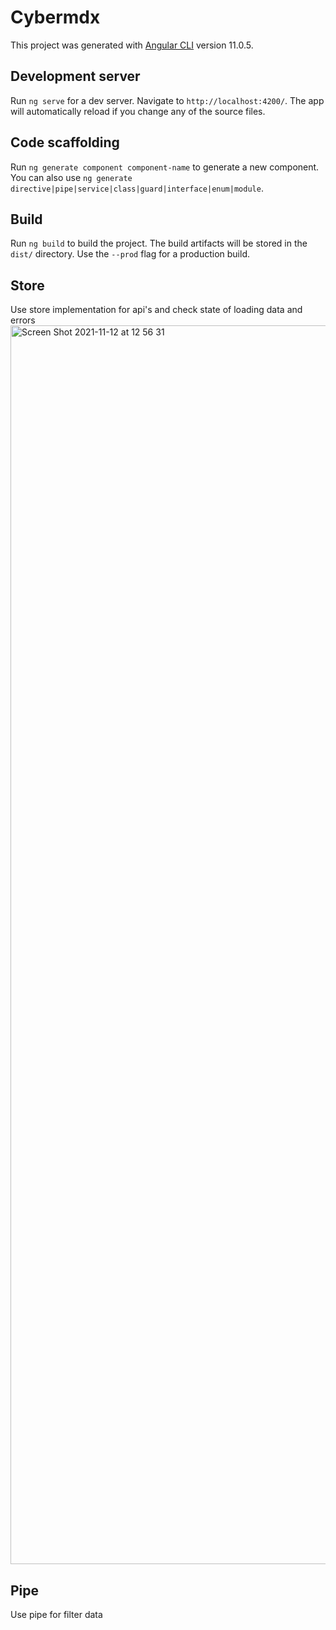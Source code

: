 # Cybermdx

This project was generated with [Angular CLI](https://github.com/angular/angular-cli) version 11.0.5.

## Development server

Run `ng serve` for a dev server. Navigate to `http://localhost:4200/`. The app will automatically reload if you change any of the source files.

## Code scaffolding

Run `ng generate component component-name` to generate a new component. You can also use `ng generate directive|pipe|service|class|guard|interface|enum|module`.

## Build

Run `ng build` to build the project. The build artifacts will be stored in the `dist/` directory. Use the `--prod` flag for a production build.

## Store

Use store implementation for api's and check state of loading data and errors
<img width="1982" alt="Screen Shot 2021-11-12 at 12 56 31" src="https://user-images.githubusercontent.com/947730/141456357-b3042f1d-4b5b-4421-bef3-5694f3276be7.png">


## Pipe

Use pipe for filter data 

